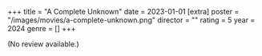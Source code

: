 +++
title = "A Complete Unknown"
date = 2023-01-01
[extra]
poster = "/images/movies/a-complete-unknown.png"
director = ""
rating = 5
year = 2024
genre = []
+++

(No review available.)
